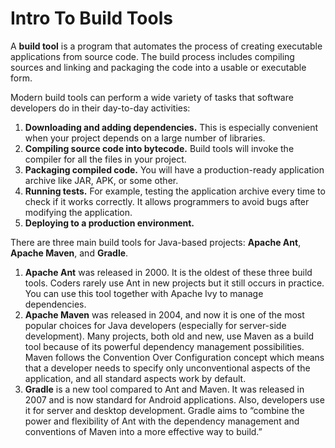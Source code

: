 # Intro To Build Tools

A **build tool** is a program that automates the process of creating executable applications from source code.
The build process includes compiling sources and linking and packaging the code into a usable or executable form.

Modern build tools can perform a wide variety of tasks that software developers do in their day-to-day activities:

1. **Downloading and adding dependencies.** This is especially convenient when your project depends on a large number of
   libraries.
2. **Compiling source code into bytecode.** Build tools will invoke the compiler for all the files in your project.
3. **Packaging compiled code.** You will have a production-ready application archive like JAR, APK, or some other.
4. **Running tests.** For example, testing the application archive every time to check if it works correctly. It allows
   programmers to avoid bugs after modifying the application.
5. **Deploying to a production environment.**

There are three main build tools for Java-based projects: **Apache Ant**, **Apache Maven**, and **Gradle**.

1. **Apache Ant** was released in 2000. It is the oldest of these three build tools. Coders rarely use Ant in new
   projects but it still occurs in practice. You can use this tool together with Apache Ivy to manage dependencies.
2. **Apache Maven** was released in 2004, and now it is one of the most popular choices for Java developers (especially
   for server-side development). Many projects, both old and new, use Maven as a build tool because of its powerful
   dependency management possibilities. Maven follows the Convention Over Configuration concept which means that a
   developer needs to specify only unconventional aspects of the application, and all standard aspects work by default.
3. **Gradle** is a new tool compared to Ant and Maven. It was released in 2007 and is now standard for Android
   applications. Also, developers use it for server and desktop development. Gradle aims to “combine the power and
   flexibility of Ant with the dependency management and conventions of Maven into a more effective way to build.”

